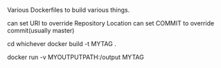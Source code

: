 Various Dockerfiles to build various things.


can set URI to override Repository Location
can set COMMIT to override commit(usually master)

cd whichever
docker build -t MYTAG .

docker run -v MYOUTPUTPATH:/output MYTAG
